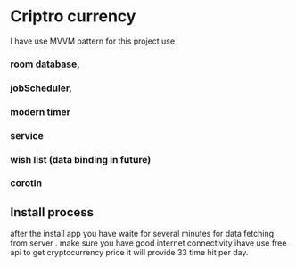 # Criptro currency

I have use MVVM pattern for this  project 
use 
 ### room database, 
 ### jobScheduler, 
 ### modern timer
 ### service
 ### wish list (data binding in future)
 ### corotin
## Install process
after the install app you have waite for several minutes for 
data fetching from server . make sure you have good internet
connectivity ihave use free api to get cryptocurrency price
it will provide 33 time hit per day.
